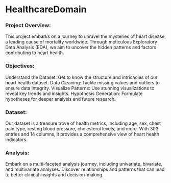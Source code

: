 # HealthcareDomain

### Project Overview: 

This project embarks on a journey to unravel the mysteries of heart disease, a leading cause of mortality worldwide. Through meticulous Exploratory Data Analysis (EDA), we aim to uncover the hidden patterns and factors contributing to heart health.

### Objectives: 

Understand the Dataset: Get to know the structure and intricacies of our heart health dataset.
Data Cleaning: Tackle missing values and outliers to ensure data integrity.
Visualize Patterns: Use stunning visualizations to reveal key trends and insights.
Hypothesis Generation: Formulate hypotheses for deeper analysis and future research.

### Dataset: 

Our dataset is a treasure trove of health metrics, including age, sex, chest pain type, resting blood pressure, cholesterol levels, and more. With 303 entries and 14 columns, it provides a comprehensive view of heart health indicators.

### Analysis: 
Embark on a multi-faceted analysis journey, including univariate, bivariate, and multivariate analyses. Discover relationships and patterns that can lead to better clinical insights and decision-making.
